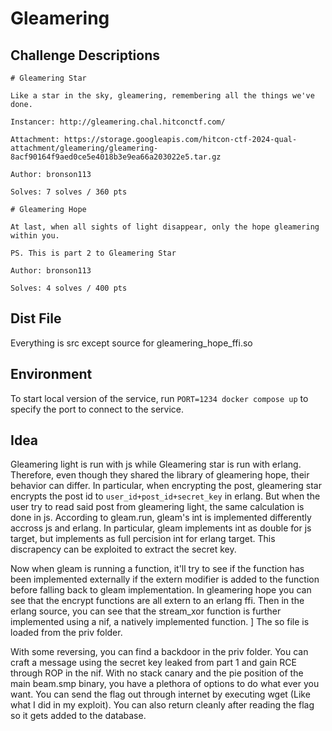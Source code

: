 # Gleamering


## Challenge Descriptions

```
# Gleamering Star

Like a star in the sky, gleamering, remembering all the things we've done.

Instancer: http://gleamering.chal.hitconctf.com/

Attachment: https://storage.googleapis.com/hitcon-ctf-2024-qual-attachment/gleamering/gleamering-8acf90164f9aed0ce5e4018b3e9ea66a203022e5.tar.gz

Author: bronson113

Solves: 7 solves / 360 pts
```

```
# Gleamering Hope

At last, when all sights of light disappear, only the hope gleamering within you.

PS. This is part 2 to Gleamering Star

Author: bronson113

Solves: 4 solves / 400 pts

```


## Dist File

Everything is src except source for gleamering\_hope\_ffi.so

## Environment

To start local version of the service, run `PORT=1234 docker compose up` to specify the port to connect to the service.


## Idea 

Gleamering light is run with js while Gleamering star is run with erlang.
Therefore, even though they shared the library of gleamering hope, their behavior can differ.
In particular, when encrypting the post, gleamering star encrypts the post id to `user_id+post_id+secret_key` in erlang.
But when the user try to read said post from gleamering light, the same calculation is done in js.
According to gleam.run, gleam's int is implemented differently accross js and erlang.
In particular, gleam implements int as double for js target, but implements as full percision int for erlang target.
This discrapency can be exploited to extract the secret key.

Now when gleam is running a function, it'll try to see if the function has been implemented externally if the extern modifier is added to the function before falling back to gleam implementation.
In gleamering hope you can see that the encrypt functions are all extern to an erlang ffi.
Then in the erlang source, you can see that the stream\_xor function is further implemented using a nif, a natively implemented function. ]
The so file is loaded from the priv folder.

With some reversing, you can find a backdoor in the priv folder.
You can craft a message using the secret key leaked from part 1 and gain RCE through ROP in the nif.
With no stack canary and the pie position of the main beam.smp binary, you have a plethora of options to do what ever you want.
You can send the flag out through internet by executing wget (Like what I did in my exploit).
You can also return cleanly after reading the flag so it gets added to the database.
